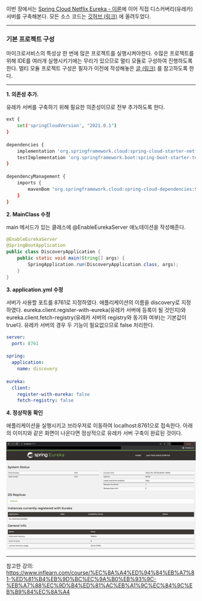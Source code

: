 이번 장에서는 [Spring Cloud Netflix Eureka - 이론]()에 이어 직접 디스커버리(유레카) 서버를 구축해본다.
모든 소스 코드는 [깃허브 (링크)](https://github.com/roy-zz/spring-cloud) 에 올려두었다.

---

### 기본 프로젝트 구성

마이크로서비스의 특성상 한 번에 많은 프로젝트를 실행시켜야한다.
수많은 프로젝트를 위해 IDE를 여러개 실행시키기에는 무리가 있으므로 멀티 모듈로 구성하여 진행하도록 한다.
멀티 모듈 프로젝트 구성은 필자가 이전에 작성해놓은 [글 (링크)](https://imprint.tistory.com/206?category=1069520) 를 참고하도록 한다.

---

**1. 의존성 추가.**

유레카 서버를 구축하기 위해 필요한 의존성이므로 전부 추가하도록 한다.

```bash
ext {
    set('springCloudVersion', "2021.0.1")
}

dependencies {
    implementation 'org.springframework.cloud:spring-cloud-starter-netflix-eureka-server'
    testImplementation 'org.springframework.boot:spring-boot-starter-test'
}

dependencyManagement {
    imports {
        mavenBom "org.springframework.cloud:spring-cloud-dependencies:${springCloudVersion}"
    }
}
```

**2. MainClass 수정**

main 메서드가 있는 클래스에 @EnableEurekaServer 애노테이션을 작성해준다.

```java
@EnableEurekaServer
@SpringBootApplication
public class DiscoveryApplication {
    public static void main(String[] args) {
        SpringApplication.run(DiscoveryApplication.class, args);
    }
}
```

**3. application.yml 수정**

서버가 사용할 포트를 8761로 지정하였다.
애플리케이션의 이름을 discovery로 지정하였다.
eureka.client.register-with-eureka(유레카 서버에 등록이 될 것인지)와 eureka.client.fetch-registry(유레카 서버의 registry와 동기화 여부)는 기본값이 true다.
유레카 서버의 경우 두 기능이 필요없으므로 false 처리한다.

```yaml
server:
  port: 8761

spring:
  application:
    name: discovery

eureka:
  client:
    register-with-eureka: false
    fetch-registry: false
```

**4. 정상작동 확인**

애플리케이션을 실행시키고 브라우저로 이동하여 localhost:8761으로 접속한다.
아래의 이미지와 같은 화면이 나온다면 정상적으로 유레카 서버 구축이 완료된 것이다.

![](image/eureka-page.png)

---

참고한 강의: https://www.inflearn.com/course/%EC%8A%A4%ED%94%84%EB%A7%81-%ED%81%B4%EB%9D%BC%EC%9A%B0%EB%93%9C-%EB%A7%88%EC%9D%B4%ED%81%AC%EB%A1%9C%EC%84%9C%EB%B9%84%EC%8A%A4